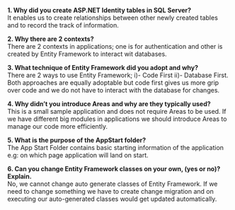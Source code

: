 
**1. Why did you create ASP.NET Identity tables in SQL Server?**    
It enables us to create relationships between other newly created tables and to record the track of information.
  
**2. Why there are 2 contexts?**    
There are 2 contexts in applications; 
one is for authentication and other is created by Entity Framework to interact wit databases.
  
**3. What technique of Entity Framework did you adopt and why?**     
There are 2 ways to use Entity Framework; i)- Code First ii)- Database First. 
Both approaches are equally adoptable but code first gives us more grip over code 
and we do not have to interact with the database for changes.
  
**4. Why didn’t you introduce Areas and why are they typically used?**    
This is a small sample application and does not require Areas to be used. 
If we have different big modules in applications we should introduce Areas to manage our code more efficiently.
  
**5. What is the purpose of the AppStart folder?**     
The App Start Folder contains basic starting information of the application e.g: 
on which page application will land on start.
  
**6. Can you change Entity Framework classes on your own, (yes or no)? Explain.**     
No, we cannot change auto generate classes of Entity Framework. 
If we need to change something we have to create change migration 
and on executing our auto-generated classes would get updated automatically. 
